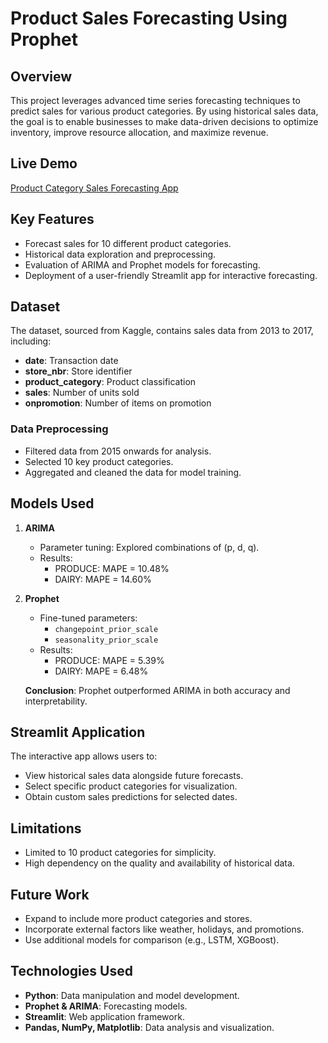 # Product Sales Forecasting Using Prophet

## **Overview**
This project leverages advanced time series forecasting techniques to predict sales for various product categories. By using historical sales data, the goal is to enable businesses to make data-driven decisions to optimize inventory, improve resource allocation, and maximize revenue.


## Live Demo
[Product Category Sales Forecasting App](https://appforecasting.streamlit.app/)

## **Key Features**
- Forecast sales for 10 different product categories.
- Historical data exploration and preprocessing.
- Evaluation of ARIMA and Prophet models for forecasting.
- Deployment of a user-friendly Streamlit app for interactive forecasting.

## **Dataset**
The dataset, sourced from Kaggle, contains sales data from 2013 to 2017, including:
- **date**: Transaction date
- **store_nbr**: Store identifier
- **product_category**: Product classification
- **sales**: Number of units sold
- **onpromotion**: Number of items on promotion

### **Data Preprocessing**
- Filtered data from 2015 onwards for analysis.
- Selected 10 key product categories.
- Aggregated and cleaned the data for model training.

## **Models Used**
1. **ARIMA**
   - Parameter tuning: Explored combinations of (p, d, q).
   - Results: 
     - PRODUCE: MAPE = 10.48%
     - DAIRY: MAPE = 14.60%

2. **Prophet**
   - Fine-tuned parameters:
     - `changepoint_prior_scale`
     - `seasonality_prior_scale`
   - Results:
     - PRODUCE: MAPE = 5.39%
     - DAIRY: MAPE = 6.48%

   **Conclusion**: Prophet outperformed ARIMA in both accuracy and interpretability.

## **Streamlit Application**
The interactive app allows users to:
- View historical sales data alongside future forecasts.
- Select specific product categories for visualization.
- Obtain custom sales predictions for selected dates.

## **Limitations**
- Limited to 10 product categories for simplicity.
- High dependency on the quality and availability of historical data.

## **Future Work**
- Expand to include more product categories and stores.
- Incorporate external factors like weather, holidays, and promotions.
- Use additional models for comparison (e.g., LSTM, XGBoost).

## **Technologies Used**
- **Python**: Data manipulation and model development.
- **Prophet & ARIMA**: Forecasting models.
- **Streamlit**: Web application framework.
- **Pandas, NumPy, Matplotlib**: Data analysis and visualization.


